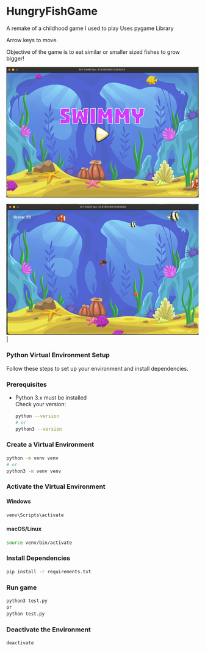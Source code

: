 # HungryFishGame
A remake of a childhood game I used to play
Uses pygame Library

Arrow keys to move.

Objective of the game is to eat similar or smaller sized fishes to grow bigger!

![gameplay](example/start_screen.png)

![endgame](example/gameplay.png) |

### Python Virtual Environment Setup

Follow these steps to set up your environment and install dependencies.

### Prerequisites

- Python 3.x must be installed  
  Check your version:
  ```sh
  python --version
  # or
  python3 --version
  ```

### Create a Virtual Environment

```sh
python -m venv venv
# or
python3 -m venv venv
```

### Activate the Virtual Environment

#### Windows
```sh
venv\Scripts\activate
```

#### macOS/Linux
```sh
source venv/bin/activate
```

### Install Dependencies

```sh
pip install -r requirements.txt
```

### Run game
```sh
python3 test.py 
or
python test.py
```

### Deactivate the Environment

```sh
deactivate
```